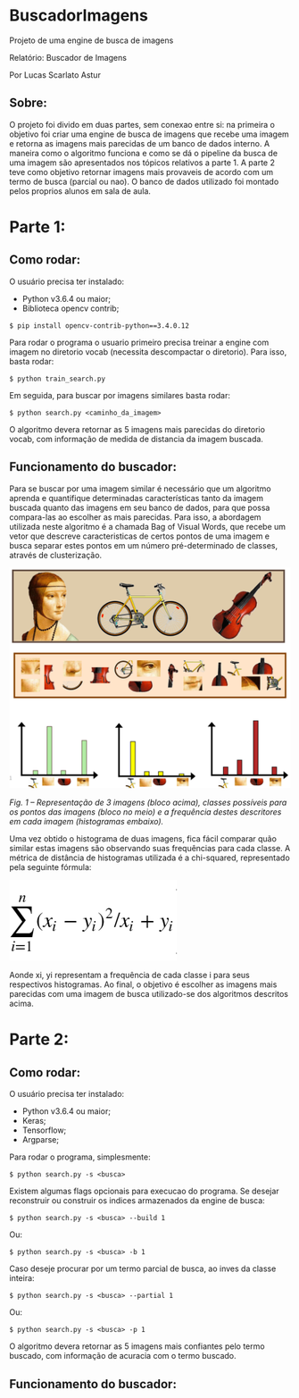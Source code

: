 # BuscadorImagens
Projeto de uma engine de busca de imagens

Relatório: Buscador de Imagens

Por Lucas Scarlato Astur

## Sobre:
O projeto foi divido em duas partes, sem conexao entre si: na primeira o objetivo foi criar uma engine de busca de imagens que recebe uma imagem e retorna as imagens mais parecidas de um banco de dados interno. A maneira como o algoritmo funciona e como se dá o pipeline da busca de uma imagem são apresentados nos tópicos relativos a parte 1. A parte 2 teve como objetivo retornar imagens mais provaveis de acordo com um termo de busca (parcial ou nao). O banco de dados utilizado foi montado pelos proprios alunos em sala de aula.

# Parte 1:

## Como rodar:
O usuário precisa ter instalado:
 * Python v3.6.4 ou maior;
 * Biblioteca opencv contrib;
```
$ pip install opencv-contrib-python==3.4.0.12
```

Para rodar o programa o usuario primeiro precisa treinar a engine com imagem no diretorio vocab (necessita descompactar o diretorio). Para isso, basta rodar:
```
$ python train_search.py
```

Em seguida, para buscar por imagens similares basta rodar:
```
$ python search.py <caminho_da_imagem>
```

O algoritmo devera retornar as 5 imagens mais parecidas do diretorio vocab, com informação de medida de distancia da imagem buscada.

## Funcionamento do buscador:
Para se buscar por uma imagem similar é necessário que um algoritmo aprenda e quantifique determinadas características tanto da imagem buscada quanto das imagens em seu banco de dados, para que possa compara-las ao escolher as mais parecidas. Para isso, a abordagem utilizada neste algoritmo é a chamada Bag of Visual Words, que recebe um vetor que descreve caracteristicas de certos pontos de uma imagem e busca separar estes pontos em um número pré-determinado de classes, através de clusterização.

![Alt text](utils/hist.png?raw=true "Title")
 
*Fig. 1 – Representação de 3 imagens (bloco acima), classes possíveis para os pontos das imagens (bloco no meio) e a frequência destes descritores em cada imagem (histogramas embaixo).*

Uma vez obtido o histograma de duas imagens, fica fácil comparar quão similar estas imagens são observando suas frequências para cada classe. A métrica de distância de histogramas utilizada é a chi-squared, representado pela seguinte fórmula:

![Alt text](utils/math.png?raw=true "Title")

Aonde xi, yi representam a frequência de cada classe i para seus respectivos histogramas.
Ao final, o objetivo é escolher as imagens mais parecidas com uma imagem de busca utilizado-se dos algoritmos descritos acima.

# Parte 2:

## Como rodar:
O usuário precisa ter instalado:
 * Python v3.6.4 ou maior;
 * Keras;
 * Tensorflow;
 * Argparse;

Para rodar o programa, simplesmente:
```
$ python search.py -s <busca>
```

Existem algumas flags opcionais para execucao do programa. Se desejar reconstruir ou construir os indices armazenados da engine de busca:

```
$ python search.py -s <busca> --build 1
```
Ou:

```
$ python search.py -s <busca> -b 1
```
Caso deseje procurar por um termo parcial de busca, ao inves da classe inteira:
```
$ python search.py -s <busca> --partial 1
```
Ou:

```
$ python search.py -s <busca> -p 1
```
O algoritmo devera retornar as 5 imagens mais confiantes pelo termo buscado, com informação de acuracia com o termo buscado.

## Funcionamento do buscador:
